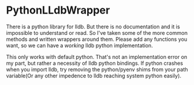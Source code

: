# PythonLLdbWrapper
There is a python library for lldb. But there is no documentation and it is impossible to understand or read. So I've taken some of the more common methods and written wrappers around them. Please add any functions you want, so we can have a *working* lldb python implementation.

This only works with default python. That's not an implementation error on my part, but rather a necessity of lldb python bindings. If python crashes when you import lldb, try removing the python/pyenv shims from your path variable(Or any other impedence to lldb reaching system python easily).